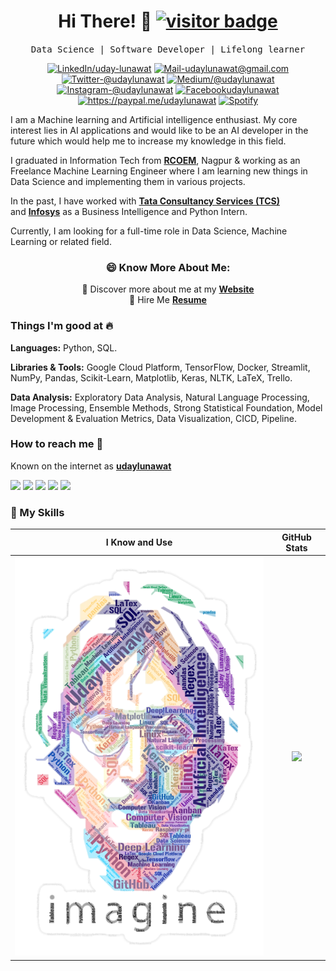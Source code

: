 <h1 align='center'> Hi There! 👋 <a href="#"><img src="https://visitor-badge.laobi.icu/badge?page_id=udaylunawat.visitor-badge" alt="visitor badge"></a></h1>
<p align='center'> <samp>Data Science | Software Developer | Lifelong learner</samp></p>

<div align="center">
  
<a href="https://www.linkedin.com/in/uday-lunawat" target="_blank"><img src="https://img.shields.io/badge/LinkedIn-%230077B5.svg?&style=flat-square&logo=linkedin&logoColor=white" alt="LinkedIn/uday-lunawat"></a>
<a href="mailto:udaylunawat@gmail.com" target="_blank"><img src="https://img.shields.io/badge/Mail_Me-c14438?style=flat-square&logo=Gmail&logoColor=white" alt="Mail-udaylunawat@gmail.com"></a>
<a href="https://twitter.com/udaylunawat" target="_blank"><img src="https://img.shields.io/badge/Twitter-1ca0f1?style=flat-square&labelColor=1ca0f1&logo=twitter&logoColor=white" alt="Twitter-@udaylunawat"></a>
<a href="https://medium.com/@udaylunawat" target="_blank"><img src="https://img.shields.io/badge/Medium-03a57a?style=flat-square&labelColor=000000&logo=Medium" alt="Medium/@udaylunawat"></a>
<a href="https://www.instagram.com/udaylunawat" target="_blank"><img src="https://img.shields.io/badge/Instagram-%23E4405F.svg?&style=flat-square&logo=instagram&logoColor=white" alt="Instagram-@udaylunawat"></a>
<a href="https://www.facebook.com/udaylunawat" target="_blank"><img src="https://img.shields.io/badge/Facebook-%231877F2.svg?&style=flat-square&logo=facebook&logoColor=white" alt="Facebookudaylunawat"></a>
<a href="https://paypal.me/udaylunawat" target="_blank"><img src="https://img.shields.io/badge/Paypal-00457C?style=flat-square&labelColor=000000&logo=PayPal" alt="https://paypal.me/udaylunawat"></a>
<a href="https://open.spotify.com/playlist/69Ez7Nck73tXmrbGSVXdJ6" target="_blank"><img src="https://img.shields.io/badge/Spotify-%231ED760.svg?&style=flat-square&logo=spotify&logoColor=white" alt="Spotify"></a>
</div>


I am a Machine learning and Artificial intelligence enthusiast. My core interest lies in AI applications and would like to be an AI developer in the future which would help me to increase my knowledge in this field.

I graduated in Information Tech from <a href="http://www.rknec.edu/" target="_blank">**RCOEM**</a>, Nagpur & working as an Freelance Machine Learning Engineer where I am learning new things in Data Science and implementing them in various projects.

In the past, I have worked with <a href="https://www.tcs.com/" target="_blank">**Tata Consultancy Services (TCS)**</a> and <a href="https://www.infosys.com/" target="_blank">**Infosys**</a> as a Business Intelligence and Python Intern.

Currently, I am looking for a full-time role in Data Science, Machine Learning or related field.

<div align="center">

### 😄 Know More About Me:
🔖 Discover more about me at my <a href="https://udaylunawat.github.io/" target="_blank">**Website**</a><br/>
💼 Hire Me <a href="https://drive.google.com/file/d/1tfqpUdc8Y6rTGiiIerb3YcKLzCB7AAlB/view?usp=sharing" target="_blank">**Resume**</a><br/>

</div>





### Things I'm good at :fire:

**Languages:**  Python, SQL.

**Libraries & Tools:** Google Cloud Platform, TensorFlow, Docker, Streamlit, NumPy, Pandas, Scikit-Learn, Matplotlib, Keras, NLTK, LaTeX, Trello.

**Data Analysis:** Exploratory Data Analysis, Natural Language Processing, Image Processing, Ensemble Methods, Strong Statistical Foundation, Model Development & Evaluation Metrics, Data Visualization, CICD, Pipeline.

### **How to reach me 📱**
Known on the internet as **[udaylunawat](https://www.google.com/search?q=udaylunawat)**

[<img target="_blank" src="https://img.icons8.com/cotton/64/000000/whatsapp--v4.png"/>](https://wa.me/7020901969) [<img target="_blank" src="https://img.icons8.com/doodle/64/000000/skype--v1.png"/>](https://join.skype.com/invite/Xxhxebkfcp00) [<img target="_blank" src="https://img.icons8.com/doodle/64/000000/linkedin-circled.png"/>](https://www.linkedin.com/in/udaylunawat/) [<img target="_blank" src="https://img.icons8.com/dusk/64/000000/domain.png"/>](https://www.github.io/udaylunawat/) 
[<img src="https://img.icons8.com/dusk/64/000000/medium-new.png"/>](https://medium.com/@udaylunawat)

### 🔭 My Skills
 I Know and Use            |  GitHub Stats 
:-------------------------:|:-------------------------:
<img src="https://github.com/udaylunawat/udaylunawat/blob/master/img/lennon_word.png" alt="drawing" width="500"/> |  ![](https://github-readme-stats.vercel.app/api?username=udaylunawat&show_icons=true&hide=["prs"]&hide_rank=true&hide_border=true)
